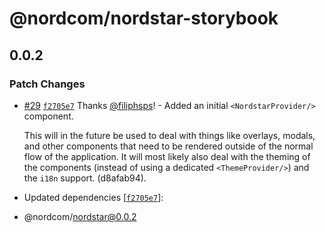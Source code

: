 # @nordcom/nordstar-storybook

## 0.0.2

### Patch Changes

 - [#29](https://github.com/NordcomInc/nordstar/pull/29) [`f2705e7`](https://github.com/NordcomInc/nordstar/commit/f2705e7da345bb82bf81f0db51495b064d1f1846) Thanks [@filiphsps](https://github.com/filiphsps)! - Added an initial `<NordstarProvider/>` component.

   This will in the future be used to deal with things like overlays,
   modals, and other components that need to be rendered outside of the
   normal flow of the application. It will most likely also deal with the
   theming of the components (instead of using a dedicated
   `<ThemeProvider/>`) and the `i18n` support. (d8afab94).

 - Updated dependencies [[`f2705e7`](https://github.com/NordcomInc/nordstar/commit/f2705e7da345bb82bf81f0db51495b064d1f1846)]:
 - @nordcom/nordstar@0.0.2

